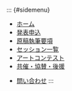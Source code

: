 ::: {#sidemenu}

- [ホーム](index.html)
- [発表申込](submission.html)
- [原稿執筆要項](authoring.html)
- [セッション一覧](sessions.html)
- [アートコンテスト](art_contest.html)
- [共催・協賛・後援](support.html)
<!--
- [原稿投稿](submission.html)
- [参加登録など](registration.html)
- [プログラム](program.html)
- [講演時間](presen_style.html)
- [学生プレゼン](award.html)
- [展示・広告](exhibition.html)
- [アクセス・会場案内](access.html)
- [宿泊案内](hotel.html)
- [実行委員](committee.html)
-->
- [問い合わせ](index.html#contact)
:::
